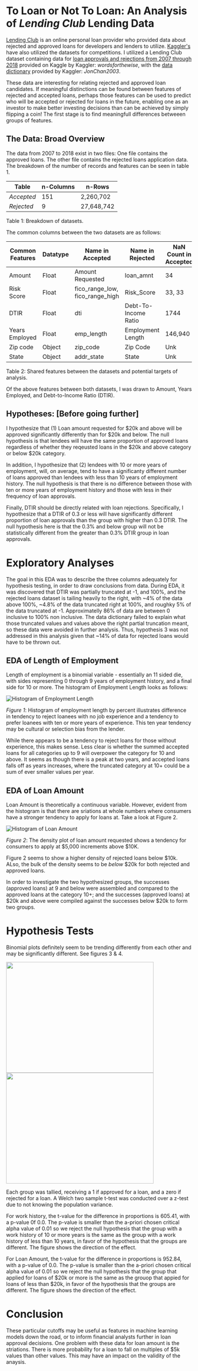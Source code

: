# To Loan or Not To Loan: An Analysis of *Lending Club* Lending Data

[Lending Club](https://www.lendingclub.com/) is an online personal loan provider who provided data about rejected and approved loans for developers and lenders to utilize. [Kaggler's]( https://www.kaggle.com/) have also utilized the datasets for competitions. I utilized a Lending Club dataset containing data for [loan approvals and rejections from 2007 through 2018](https://www.kaggle.com/wordsforthewise/lending-club/) provided on Kaggle by Kaggler: *wordsforthewise*, with the [data dictionary](https://www.kaggle.com/jonchan2003/lending-club-data-dictionary) provided by Kaggler: *JonChan2003*. 

These data are interesting for relating rejected and approved loan candidates. If meaningful distinctions can be found between features of rejected and accepted loans, perhaps those features can be used to predict who will be accepted or rejected for loans in the future, enabling one as an investor to make better investing decisions than can be achieved by simply flipping a coin! The first stage is to find meaningfull differences betweeen groups of features. 

## The Data: Broad Overview

The data from 2007 to 2018 exist in two files: One file contains the approved loans. The other file contains the rejected loans application data. The breakdown of the number of records and features can be seen in table 1.

|  **Table**  | **n-Columns**  |   **n-Rows**  |
|---------|------------|-----------|
|*Accepted* |    151     | 2,260,702 |
|*Rejected* |     9      |27,648,742 |  

Table 1: Breakdown of datasets.

The common columns between the two datasets are as follows:

| **Common Features** | **Datatype** | **Name in Accepted** | **Name in Rejected** | **NaN Count in Accepted** | **NaN Count in Rejected** |
|---------------------|--------------|----------------------|----------------------|---------------------------|---------------------------|
| Amount | Float | Amount Requested | loan_amnt | 34 | 0 |
| Risk Score | Float | fico_range_low, fico_range_high | Risk_Score | 33, 33 | 18,497,630 |
| DTIR | Float | dti | Debt-To-Income Ratio | 1744 | 0 |
| Years Employed | Float | emp_length | Employment Length | 146,940 | 951,355 |
| Zip code | Object | zip_code | Zip Code | Unk | Unk |
| State | Object | addr_state | State | Unk | Unk |  

Table 2: Shared features between the datasets and potential targets of analysis.

Of the above features between both datasets, I was drawn to Amount, Years Employed, and Debt-to-Income Ratio (DTIR). 

## Hypotheses: [Before going further]

I hypothesize that (1) Loan amount requested for $20k and above will be approved significantly differently than for $20k and below. The null hypothesis is that lendees will have the same proportion of approved loans regardless of whether they reqeusted loans in the $20k and above category or below $20k category.

In addition, I hypothesize that (2) lendees with 10 or more years of employment, will, on average, tend to have a significanty different number of loans approved than lendees with less than 10 years of employment history. The null hypothesis is that there is no difference between those with ten or more years of employment history and those with less in their frequency of loan approvals. 

Finally, DTIR should be directly related with loan rejections. Specifically, I hypothesize that a DTIR of 0.3 or less will have significantly different proportion of loan approvals than the group with higher than 0.3 DTIR. The null hypothesis here is that the 0.3% and below group will not be statistically different from the greater than 0.3% DTIR group in loan approvals. 

# Exploratory Analyses

The goal in this EDA was to describe the three columns adequately for hypothesis testing, in order to draw conclusions from data. During EDA, it was discovered that DTIR was partially truncated at -1, and 100%, and the rejected loans dataset is tailing heavily to the right, with ~4% of the data above 100%, ~4.8% of the data truncated right at 100%, and roughky 5% of the data truncated at -1. Approximatelly 86% of data are between 0 inclusive to 100% non inclusive. The data dictionary failed to explain what those truncated values and values above the right partial truncation meant, so these data were avoided in further analysis. Thus, hypothesis 3 was not addressed in this analysis given that ~14% of data for rejected loans would have to be thrown out. 

## EDA of Length of Employment 

Length of employment is a binomial variable - essentially an 11 sided die, with sides representing 0 through 9 years of employment history, and a final side for 10 or more. The histogram of Employment Length looks as follows:

![Histogram of Employment Length](https://raw.githubusercontent.com/KeithChamberlain/To_Loan_or_Not/main/img/emp_len_bar.png)

*Figure 1*: Histogram of employment length by percent illustrates difference in tendency to reject loanees with no job experience and a tendency to prefer loanees with ten or more years of experience. This ten year tendency may be cultural or selection bias from the lender. 

While there appears to be a tendency to reject loans for those without experience, this makes sense. Less clear is whether the summed accepted loans for all categories up to 9 will overpower the category for 10 and above. It seems as though there is a peak at two years, and accepted loans falls off as years increases, where the truncated category at 10+ could be a sum of ever smaller values per year.

## EDA of Loan Amount

Loan Amount is theoretically a continuous variable. However, evident from the histogram is that there are sriations at whole numbers where consumers have a stronger tendency to apply for loans at. Take a look at Figure 2. 

![Histogram of Loan Amount](https://raw.githubusercontent.com/KeithChamberlain/To_Loan_or_Not/main/img/loan_amt_hist.png)

*Figure 2*: The density plot of loan amount requested shows a tendency for consumers to apply at $5,000 increments above $10K. 

Figure 2 seems to show a higher density of rejected loans below $10k. ALso, the bulk of the density seems to be *below* $20k for both rejected and approved loans.

In order to investigate the two hypothesized groups, the successes (approved loans) at 9 and below were assembled and compared to the approved loans at the category 10+; and the successes (approved loans) at $20k and above were compiled against the successes below $20k to form two groups. 

# Hypothesis Tests

Binomial plots definitely seem to be trending differently from each other and may be significantly different. See figures 3 & 4.

<img src="https://raw.githubusercontent.com/KeithChamberlain/To_Loan_or_Not/main/img/Emp_years_approv.png" width="400" height="300"><img src="https://raw.githubusercontent.com/KeithChamberlain/To_Loan_or_Not/main/img/Amt_approv.png" width="400" height="300">

Each group was tallied, receiving a 1 if approved for a loan, and a zero if rejected for a loan. A Welch two sample t-test was conducted over a z-test due to not knowing the population variance. 

For work history, the t-value for the difference in proportions is 605.41, with a p-value 0f 0.0. The p-value is smaller than the a-priori chosen critical alpha value of 0.01 so we reject the null hypothesis that the group with a work history of 10 or more years is the same as the group with a work history of less than 10 years, in favor of the hypothesis that the groups are different. The figure shows the direction of the effect.

For Loan Amount, the t-value for the difference in proportions is 952.84, with a p-value of 0.0. The p-value is smaller than the a-priori chosen critical alpha value of 0.01 so we reject the null hypothesis that the group that applied for loans of $20k or more is the same as the grouop that appied for loans of less than $20k, in favor of the hypothesis that the groups are different. The figure shows the direction of the effect.

# Conclusion

These particular cutoffs may be useful as features in machine learning models down the road, or to inform financial analysts further in loan approval decisions. One problem with these data for loan amount is the striations. There is more probability for a loan to fall on multiples of $5k values than other values. This may have an impact on the validity of the anaysis.
